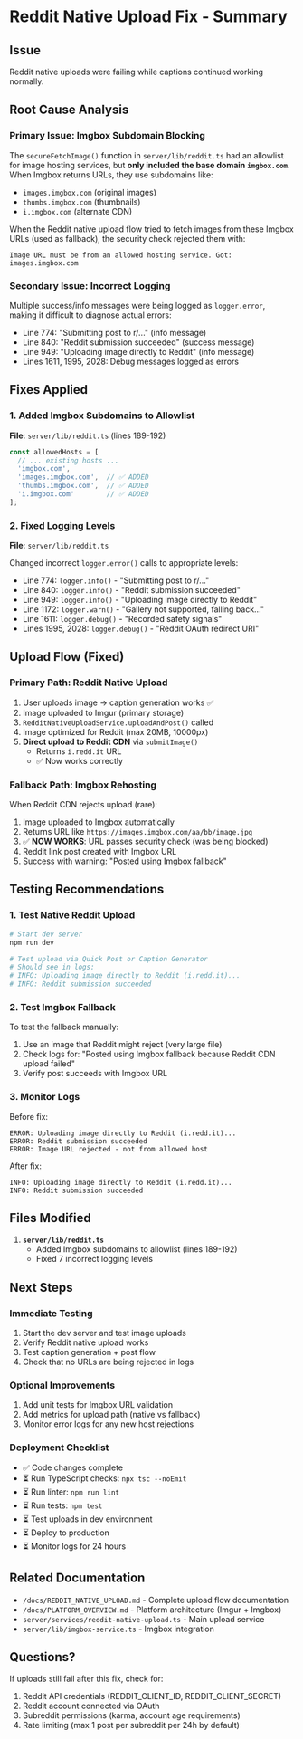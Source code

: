 # Reddit Native Upload Fix - Summary

## Issue
Reddit native uploads were failing while captions continued working normally.

## Root Cause Analysis

### Primary Issue: Imgbox Subdomain Blocking
The `secureFetchImage()` function in `server/lib/reddit.ts` had an allowlist for image hosting services, but **only included the base domain `imgbox.com`**. When Imgbox returns URLs, they use subdomains like:
- `images.imgbox.com` (original images)
- `thumbs.imgbox.com` (thumbnails)  
- `i.imgbox.com` (alternate CDN)

When the Reddit native upload flow tried to fetch images from these Imgbox URLs (used as fallback), the security check rejected them with:
```
Image URL must be from an allowed hosting service. Got: images.imgbox.com
```

### Secondary Issue: Incorrect Logging
Multiple success/info messages were being logged as `logger.error`, making it difficult to diagnose actual errors:
- Line 774: "Submitting post to r/..." (info message)
- Line 840: "Reddit submission succeeded" (success message)
- Line 949: "Uploading image directly to Reddit" (info message)
- Lines 1611, 1995, 2028: Debug messages logged as errors

## Fixes Applied

### 1. Added Imgbox Subdomains to Allowlist
**File**: `server/lib/reddit.ts` (lines 189-192)

```typescript
const allowedHosts = [
  // ... existing hosts ...
  'imgbox.com',
  'images.imgbox.com',  // ✅ ADDED
  'thumbs.imgbox.com',  // ✅ ADDED
  'i.imgbox.com'        // ✅ ADDED
];
```

### 2. Fixed Logging Levels
**File**: `server/lib/reddit.ts`

Changed incorrect `logger.error()` calls to appropriate levels:
- Line 774: `logger.info()` - "Submitting post to r/..."
- Line 840: `logger.info()` - "Reddit submission succeeded"
- Line 949: `logger.info()` - "Uploading image directly to Reddit"
- Line 1172: `logger.warn()` - "Gallery not supported, falling back..."
- Line 1611: `logger.debug()` - "Recorded safety signals"
- Lines 1995, 2028: `logger.debug()` - "Reddit OAuth redirect URI"

## Upload Flow (Fixed)

### Primary Path: Reddit Native Upload
1. User uploads image → caption generation works ✅
2. Image uploaded to Imgur (primary storage)
3. `RedditNativeUploadService.uploadAndPost()` called
4. Image optimized for Reddit (max 20MB, 10000px)
5. **Direct upload to Reddit CDN** via `submitImage()`
   - Returns `i.redd.it` URL
   - ✅ Now works correctly

### Fallback Path: Imgbox Rehosting
When Reddit CDN rejects upload (rare):
1. Image uploaded to Imgbox automatically
2. Returns URL like `https://images.imgbox.com/aa/bb/image.jpg`
3. ✅ **NOW WORKS**: URL passes security check (was being blocked)
4. Reddit link post created with Imgbox URL
5. Success with warning: "Posted using Imgbox fallback"

## Testing Recommendations

### 1. Test Native Reddit Upload
```bash
# Start dev server
npm run dev

# Test upload via Quick Post or Caption Generator
# Should see in logs:
# INFO: Uploading image directly to Reddit (i.redd.it)...
# INFO: Reddit submission succeeded
```

### 2. Test Imgbox Fallback
To test the fallback manually:
1. Use an image that Reddit might reject (very large file)
2. Check logs for: "Posted using Imgbox fallback because Reddit CDN upload failed"
3. Verify post succeeds with Imgbox URL

### 3. Monitor Logs
Before fix:
```
ERROR: Uploading image directly to Reddit (i.redd.it)...
ERROR: Reddit submission succeeded
ERROR: Image URL rejected - not from allowed host
```

After fix:
```
INFO: Uploading image directly to Reddit (i.redd.it)...
INFO: Reddit submission succeeded
```

## Files Modified

1. **`server/lib/reddit.ts`**
   - Added Imgbox subdomains to allowlist (lines 189-192)
   - Fixed 7 incorrect logging levels

## Next Steps

### Immediate Testing
1. Start the dev server and test image uploads
2. Verify Reddit native upload works
3. Test caption generation + post flow
4. Check that no URLs are being rejected in logs

### Optional Improvements
1. Add unit tests for Imgbox URL validation
2. Add metrics for upload path (native vs fallback)
3. Monitor error logs for any new host rejections

### Deployment Checklist
- ✅ Code changes complete
- ⏳ Run TypeScript checks: `npx tsc --noEmit`
- ⏳ Run linter: `npm run lint`
- ⏳ Run tests: `npm test`
- ⏳ Test uploads in dev environment
- ⏳ Deploy to production
- ⏳ Monitor logs for 24 hours

## Related Documentation
- `/docs/REDDIT_NATIVE_UPLOAD.md` - Complete upload flow documentation
- `/docs/PLATFORM_OVERVIEW.md` - Platform architecture (Imgur + Imgbox)
- `server/services/reddit-native-upload.ts` - Main upload service
- `server/lib/imgbox-service.ts` - Imgbox integration

## Questions?
If uploads still fail after this fix, check for:
1. Reddit API credentials (REDDIT_CLIENT_ID, REDDIT_CLIENT_SECRET)
2. Reddit account connected via OAuth
3. Subreddit permissions (karma, account age requirements)
4. Rate limiting (max 1 post per subreddit per 24h by default)

